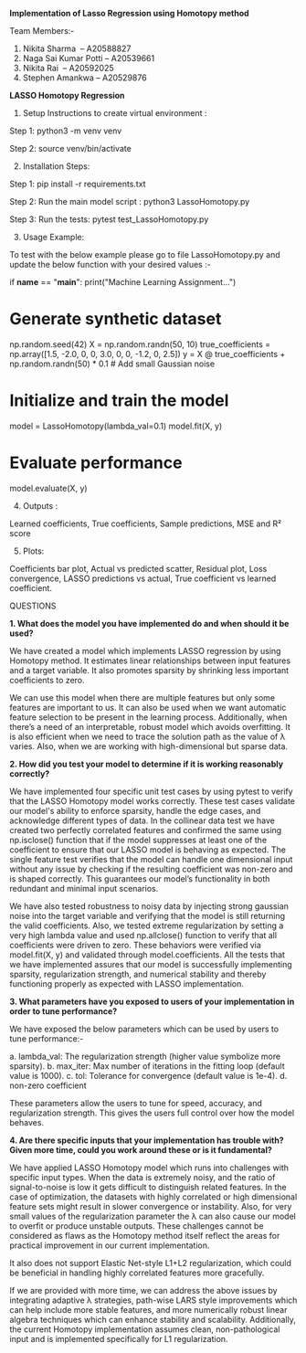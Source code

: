 **Implementation of Lasso Regression using Homotopy method**

Team Members:-
1. Nikita Sharma ​    –  A20588827
2. Naga Sai Kumar Potti –   A20539661
3. Nikita Rai ​​    –   A20592025
4. Stephen Amankwa​    –   A20529876
 
**LASSO Homotopy Regression**
 
1. Setup Instructions to create virtual environment :
 
Step 1: python3 -m venv venv
 
Step 2: source venv/bin/activate  
 
2. Installation Steps:
 
Step 1: pip install -r requirements.txt
 
Step 2: Run the main model script : python3 LassoHomotopy.py
 
Step 3: Run the tests: pytest test_LassoHomotopy.py
 
3. Usage Example:
 
To test with the below example please go to file LassoHomotopy.py
and update the below function with your desired values :-
 
if __name__ == "__main__":
   print("Machine Learning Assignment...")
 
   # Generate synthetic dataset
   np.random.seed(42)
   X = np.random.randn(50, 10)
   true_coefficients = np.array([1.5, -2.0, 0, 0, 3.0, 0, 0, -1.2, 0, 2.5])
   y = X @ true_coefficients + np.random.randn(50) * 0.1  # Add small Gaussian noise
 
   # Initialize and train the model
   model = LassoHomotopy(lambda_val=0.1)
   model.fit(X, y)
 
   # Evaluate performance
   model.evaluate(X, y)
 
 
4. Outputs :
 
Learned coefficients, True coefficients, Sample predictions, MSE and R² score
 
5. Plots:
 
Coefficients bar plot, Actual vs predicted scatter, Residual plot, Loss convergence, LASSO predictions vs actual, True coefficient vs learned coefficient.
 
 
QUESTIONS
 
**1. What does the model you have implemented do and when should it be used?**
 
We have created a model which implements LASSO regression by using Homotopy method. It estimates linear relationships between input features and a target variable. It also promotes sparsity by shrinking less important coefficients to zero.
 
We can use this model when there are multiple features but only some features are important to us. It can also be used when we want automatic feature selection to be present in the learning process. Additionally, when there’s a need of an interpretable, robust model which avoids overfitting. It is also efficient when we need to trace the solution path as the value of λ varies. Also, when we are working with high-dimensional but sparse data.
 
 
**2. How did you test your model to determine if it is working reasonably correctly?**
 
We have implemented four specific unit test cases by using pytest to verify that the LASSO Homotopy model works correctly. These test cases validate our model's ability to enforce sparsity, handle the edge cases, and acknowledge different types of data. In the collinear data test we have created two perfectly correlated features and confirmed the same using np.isclose() function that if the model suppresses at least one of the coefficient to ensure that our LASSO model is behaving as expected. The single feature test verifies that the model can handle one dimensional input without any issue by checking if the resulting coefficient was non-zero and is shaped correctly. This guarantees our model’s functionality in both redundant and minimal input scenarios.
 
We have also tested robustness to noisy data by injecting strong gaussian noise into the target variable and verifying that the model is still returning the valid coefficients. Also, we tested extreme regularization by setting a very high lambda value and used np.allclose() function to verify that all coefficients were driven to zero. These behaviors were verified via model.fit(X, y) and validated through model.coefficients. All the tests that we have implemented assures that our model is successfully implementing sparsity, regularization strength, and numerical stability and thereby functioning properly as expected with LASSO implementation.
 
**3. What parameters have you exposed to users of your implementation in order to tune performance?**
 
We have exposed the below parameters which can be used by users to tune performance:-
 
a. lambda_val: The regularization strength (higher value symbolize more sparsity).
b. max_iter: Max number of iterations in the fitting loop (default value is 1000).
c. tol: Tolerance for convergence (default value is 1e-4).
d. non-zero coefficient
 
These parameters allow the users to tune for speed, accuracy, and regularization strength. This gives the users full control over how the model behaves.
 
**4. Are there specific inputs that your implementation has trouble with? Given more time, could you work around these or is it fundamental?**
 
We have applied LASSO Homotopy model which runs into challenges with specific input types. When the data is extremely noisy, and the ratio of signal-to-noise is low it gets difficult to distinguish related features. In the case of optimization, the datasets with highly correlated or high dimensional feature sets might result in slower convergence or instability. Also, for very small values of the regularization parameter the λ can also cause our model to overfit or produce unstable outputs. These challenges cannot be considered as flaws as the Homotopy method itself reflect the areas for practical improvement in our current implementation.
 
It also does not support Elastic Net-style L1+L2 regularization, which could be beneficial in handling highly correlated features more gracefully. 
 
If we are provided with more time, we can address the above issues by integrating adaptive λ strategies, path-wise LARS style improvements which can help include more stable features, and more numerically robust linear algebra techniques which can enhance stability and scalability. Additionally, the current Homotopy implementation assumes clean, non-pathological input and is implemented specifically for L1 regularization.

